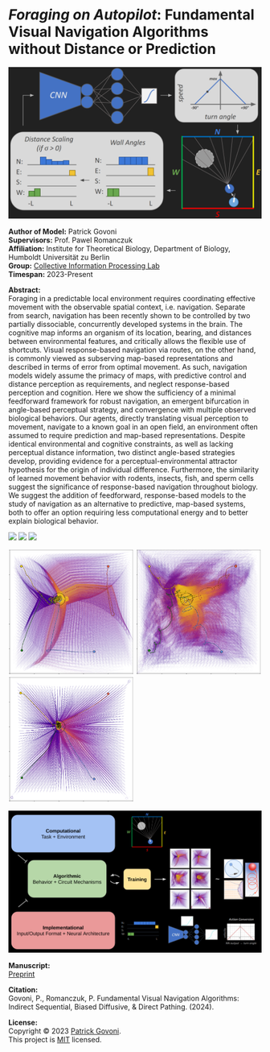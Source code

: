 # *Foraging on Autopilot*: Fundamental Visual Navigation Algorithms without Distance or Prediction

<img src="./site_media/flow.png" width="800"/>

**Author of Model:** Patrick Govoni <br>
**Supervisors:** Prof. Pawel Romanczuk <br>
**Affiliation:** Institute for Theoretical Biology, Department of Biology, Humboldt Universität zu Berlin <br>
**Group:** [Collective Information Processing Lab](http://lab.romanczuk.de/) <br>
**Timespan:** 2023-Present

**Abstract:** <br>
Foraging in a predictable local environment requires coordinating effective movement with the observable spatial context, i.e. navigation.
Separate from search, navigation has been recently shown to be controlled by two partially dissociable, concurrently developed systems in the brain.
The cognitive map informs an organism of its location, bearing, and distances between environmental features, and critically allows the flexible use of shortcuts.
Visual response-based navigation via routes, on the other hand, is commonly viewed as subserving map-based representations and described in terms of error from optimal movement.
As such, navigation models widely assume the primacy of maps, with predictive control and distance perception as requirements, and neglect response-based perception and cognition.
Here we show the sufficiency of a minimal feedforward framework for robust navigation, an emergent bifurcation in angle-based perceptual strategy, and convergence with multiple observed biological behaviors.
Our agents, directly translating visual perception to movement, navigate to a known goal in an open field, an environment often assumed to require prediction and map-based representations.
Despite identical environmental and cognitive constraints, as well as lacking perceptual distance information, 
two distinct angle-based strategies develop, providing evidence for a perceptual-environmental attractor hypothesis for the origin of individual difference.
Furthermore, the similarity of learned movement behavior with rodents, insects, fish, and sperm cells suggest the significance of response-based navigation throughout biology.
We suggest the addition of feedforward, response-based models to the study of navigation as an alternative to predictive, map-based systems, 
both to offer an option requiring less computational energy and to better explain biological behavior.


<p float="left">
  <img src="./site_media/sim_IS_respawn.gif" width="250" />
  <img src="./site_media/sim_BD_respawn.gif" width="250" />
  <img src="./site_media/sim_DP_respawn.gif" width="250" />
</p>
<p float="left">
  <img src="./site_media/trajs_IS.png" width="250" />
  <img src="./site_media/trajs_BD.png" width="250" />
  <img src="./site_media/trajs_DP.png" width="250" />
</p>

<img src="./site_media/convergence.png" width="800"/>

**Manuscript:** <br>
[Preprint](https://arxiv.org/abs/2407.13535) <br>

**Citation:** <br>
Govoni, P., Romanczuk, P. Fundamental Visual Navigation Algorithms: Indirect Sequential, Biased Diffusive, & Direct Pathing. (2024). 

**License:** <br>
Copyright © 2023 [Patrick Govoni](https://github.com/pgovoni21). <br>
This project is [MIT](https://github.com/pgovoni21/vis-nav-abm?tab=MIT-1-ov-file) licensed.
